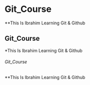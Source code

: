 # Git_Course
**This Is Ibrahim Learning Git &amp; Github 


## Git_Course
*This Is Ibrahim Learning Git &amp; Github 


###### Git_Course
**This Is Ibrahim Learning Git &amp; Github 
